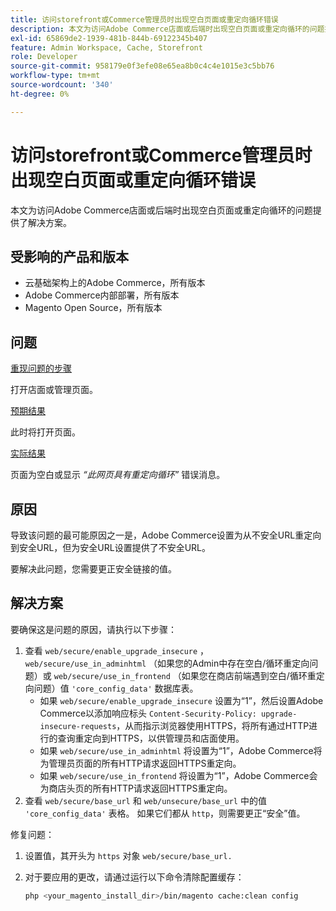 ```yaml
---
title: 访问storefront或Commerce管理员时出现空白页面或重定向循环错误
description: 本文为访问Adobe Commerce店面或后端时出现空白页面或重定向循环的问题提供了解决方案。
exl-id: 65869de2-1939-481b-844b-69122345b407
feature: Admin Workspace, Cache, Storefront
role: Developer
source-git-commit: 958179e0f3efe08e65ea8b0c4c4e1015e3c5bb76
workflow-type: tm+mt
source-wordcount: '340'
ht-degree: 0%

---
```


# 访问storefront或Commerce管理员时出现空白页面或重定向循环错误

本文为访问Adobe Commerce店面或后端时出现空白页面或重定向循环的问题提供了解决方案。

## 受影响的产品和版本

* 云基础架构上的Adobe Commerce，所有版本
* Adobe Commerce内部部署，所有版本
* Magento Open Source，所有版本

## 问题

<u>重现问题的步骤</u>

打开店面或管理页面。

<u>预期结果</u>

此时将打开页面。

<u>实际结果</u>

页面为空白或显示 *“此网页具有重定向循环”* 错误消息。

## 原因

导致该问题的最可能原因之一是，Adobe Commerce设置为从不安全URL重定向到安全URL，但为安全URL设置提供了不安全URL。

要解决此问题，您需要更正安全链接的值。

## 解决方案

要确保这是问题的原因，请执行以下步骤：

1. 查看 `web/secure/enable_upgrade_insecure` ， `web/secure/use_in_adminhtml` （如果您的Admin中存在空白/循环重定向问题）或 `web/secure/use_in_frontend` （如果您在商店前端遇到空白/循环重定向问题）值 `'core_config_data'` 数据库表。
   * 如果 `web/secure/enable_upgrade_insecure` 设置为“1”，然后设置Adobe Commerce以添加响应标头 `Content-Security-Policy: upgrade-insecure-requests`，从而指示浏览器使用HTTPS，将所有通过HTTP进行的查询重定向到HTTPS，以供管理员和店面使用。
   * 如果 `web/secure/use_in_adminhtml` 将设置为“1”，Adobe Commerce将为管理员页面的所有HTTP请求返回HTTPS重定向。
   * 如果 `web/secure/use_in_frontend` 将设置为“1”，Adobe Commerce会为商店头页的所有HTTP请求返回HTTPS重定向。
1. 查看 `web/secure/base_url` 和 `web/unsecure/base_url` 中的值 `'core_config_data'` 表格。 如果它们都从    `http`，则需要更正“安全”值。

修复问题：

1. 设置值，其开头为 `https` 对象 `web/secure/base_url.`
1. 对于要应用的更改，请通过运行以下命令清除配置缓存：

   ```bash
   php <your_magento_install_dir>/bin/magento cache:clean config
   ```
